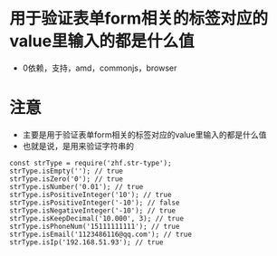 # 用于验证表单form相关的标签对应的value里输入的都是什么值
* 0依赖，支持，amd，commonjs，browser
# 注意
* 主要是用于验证表单form相关的标签对应的value里输入的都是什么值
* 也就是说，是用来验证字符串的
```
const strType = require('zhf.str-type');
strType.isEmpty(''); // true
strType.isZero('0'); // true
strType.isNumber('0.01'); // true
strType.isPositiveInteger('10'); // true
strType.isPositiveInteger('-10'); // false
strType.isNegativeInteger('-10'); // true
strType.isKeepDecimal('10.000', 3); // true
strType.isPhoneNum('15111111111'); // true
strType.isEmail('1123486116@qq.com'); // true
strType.isIp('192.168.51.93'); // true
```
